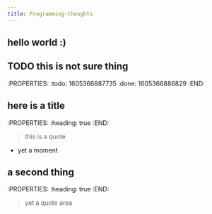 ```yaml
---
title: Programming-thoughts
---
```


## hello world :)
## TODO this is not sure thing
:PROPERTIES:
:todo: 1605366887735
:done: 1605366886829
:END:
## here is a title
:PROPERTIES:
:heading: true
:END:

> this is a quote

- yet a moment

## a second thing
:PROPERTIES:
:heading: true
:END:

> yet a quote area
##
